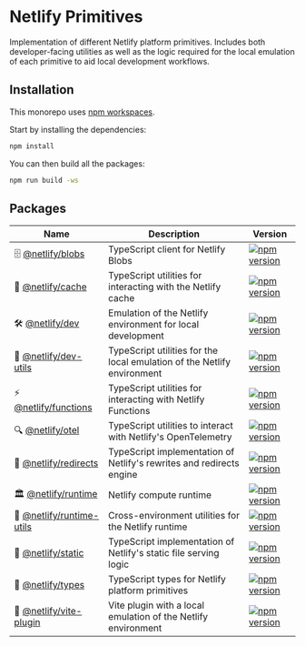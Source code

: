 # Netlify Primitives

Implementation of different Netlify platform primitives. Includes both developer-facing utilities as well as the logic
required for the local emulation of each primitive to aid local development workflows.

## Installation

This monorepo uses [npm workspaces](https://docs.npmjs.com/cli/v7/using-npm/workspaces/).

Start by installing the dependencies:

```sh
npm install
```

You can then build all the packages:

```sh
npm run build -ws
```

## Packages

| Name                                            | Description                                                             | Version                                                                                                                     |
| ----------------------------------------------- | ----------------------------------------------------------------------- | --------------------------------------------------------------------------------------------------------------------------- |
| 🗄️ [@netlify/blobs](packages/blobs)             | TypeScript client for Netlify Blobs                                     | [![npm version](https://img.shields.io/npm/v/@netlify/blobs.svg)](https://www.npmjs.com/package/@netlify/blobs)             |
| 💾 [@netlify/cache](packages/cache)             | TypeScript utilities for interacting with the Netlify cache                      | [![npm version](https://img.shields.io/npm/v/@netlify/cache.svg)](https://www.npmjs.com/package/@netlify/cache)             |
| 🛠️ [@netlify/dev](packages/dev)                 | Emulation of the Netlify environment for local development              | [![npm version](https://img.shields.io/npm/v/@netlify/dev.svg)](https://www.npmjs.com/package/@netlify/dev)                 |
| 🔧 [@netlify/dev-utils](packages/dev-utils)     | TypeScript utilities for the local emulation of the Netlify environment | [![npm version](https://img.shields.io/npm/v/@netlify/dev-utils.svg)](https://www.npmjs.com/package/@netlify/dev-utils)     |
| ⚡ [@netlify/functions](packages/functions)     | TypeScript utilities for interacting with Netlify Functions             | [![npm version](https://img.shields.io/npm/v/@netlify/functions.svg)](https://www.npmjs.com/package/@netlify/functions)     |
| 🔍 [@netlify/otel](packages/otel)               | TypeScript utilities to interact with Netlify's OpenTelemetry           | [![npm version](https://img.shields.io/npm/v/@netlify/otel.svg)](https://www.npmjs.com/package/@netlify/otel)     |
| 🔄 [@netlify/redirects](packages/redirects)     | TypeScript implementation of Netlify's rewrites and redirects engine    | [![npm version](https://img.shields.io/npm/v/@netlify/redirects.svg)](https://www.npmjs.com/package/@netlify/redirects)     |
| 🏛️ [@netlify/runtime](packages/runtime)         | Netlify compute runtime             | [![npm version](https://img.shields.io/npm/v/@netlify/runtime.svg)](https://www.npmjs.com/package/@netlify/runtime)         |
| 🔨 [@netlify/runtime-utils](packages/runtime-utils) | Cross-environment utilities for the Netlify runtime                           | [![npm version](https://img.shields.io/npm/v/@netlify/runtime-utils.svg)](https://www.npmjs.com/package/@netlify/runtime-utils) |
| 📁 [@netlify/static](packages/static)           | TypeScript implementation of Netlify's static file serving logic        | [![npm version](https://img.shields.io/npm/v/@netlify/static.svg)](https://www.npmjs.com/package/@netlify/static)           |
| 🔢 [@netlify/types](packages/types)           | TypeScript types for Netlify platform primitives                       | [![npm version](https://img.shields.io/npm/v/@netlify/types.svg)](https://www.npmjs.com/package/@netlify/types)           |
| 🔌 [@netlify/vite-plugin](packages/vite-plugin) | Vite plugin with a local emulation of the Netlify environment           | [![npm version](https://img.shields.io/npm/v/@netlify/vite-plugin.svg)](https://www.npmjs.com/package/@netlify/vite-plugin) |
